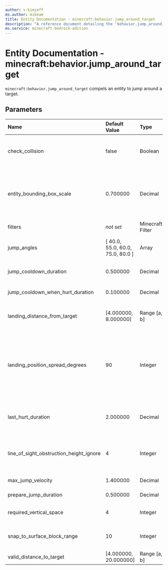 ```yaml
---
author: v-kimjeff
ms.author: mikeam
title: Entity Documentation - minecraft:behavior.jump_around_target
description: "A reference document detailing the 'behavior.jump_around_target' entity goal"
ms.service: minecraft-bedrock-edition
---
```



# Entity Documentation - minecraft:behavior.jump_around_target

`minecraft:behavior.jump_around_target` compels an entity to jump around a target.

## Parameters

|Name |Default Value |Type |Description |
|:----------|:----------|:----------|:----------|
| check_collision| false| Boolean| Enables collision checks when calculating the jump. Setting check_collision to true may affect performance and should be used with care.|
| entity_bounding_box_scale| 0.700000| Decimal| Scaling temporarily applied to the entity's AABB bounds when jumping. A smaller bounding box reduces the risk of collisions during the jump. When check_collision is true it also increases the chance of being able to jump when close to obstacles.|
| filters| *not set*| Minecraft Filter| Conditions that need to be met for the behavior to start.|
| jump_angles| [ 40.0, 55.0, 60.0, 75.0, 80.0 ]| Array| The jump angles in float degrees that are allowed when performing the jump. The order in which the angles are chosen is randomized.|
| jump_cooldown_duration| 0.500000| Decimal| The time in seconds to spend in cooldown before this goal can be used again.|
| jump_cooldown_when_hurt_duration| 0.100000| Decimal| The time in seconds to spend in cooldown after being hurt before this goal can be used again.|
| landing_distance_from_target| [4.000000, 8.000000]| Range [a, b]| The range deciding how close to and how far away from the target the landing position can be when jumping.|
| landing_position_spread_degrees| 90| Integer| This angle (in degrees) is used for controlling the spread when picking a landing position behind the target. A zero spread angle means the landing position will be straight behind the target with no variance. A 90 degree spread angle means the landing position can be up to 45 degrees to the left and to the right of the position straight behind the target's view direction.|
| last_hurt_duration| 2.000000| Decimal| If the entity was hurt within these last seconds, the jump_cooldown_when_hurt_duration will be used instead of jump_cooldown_duration.|
| line_of_sight_obstruction_height_ignore| 4| Integer| If the entity's line of sight towards its target is obstructed by an obstacle with a height below this number, the obstacle will be ignored, and the goal will try to find a valid landing position.|
| max_jump_velocity| 1.400000| Decimal| Maximum velocity a jump can be performed at.|
| prepare_jump_duration| 0.500000| Decimal| The time in seconds to spend preparing for the jump.|
| required_vertical_space| 4| Integer| The number of blocks above the entity's head that has to be air for this goal to be usable.|
| snap_to_surface_block_range| 10| Integer| The number of blocks above and below from the jump target position that will be checked to find a surface to land on.|
| valid_distance_to_target| [4.000000, 20.000000]| Range [a, b]| Target needs to be within this range for the jump to happen.|
